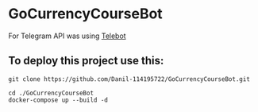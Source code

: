 # GoCurrencyCourseBot


For Telegram API was using [Telebot](https://github.com/tucnak/telebot)


## To deploy this project use this:

```shell
git clone https://github.com/Danil-114195722/GoCurrencyCourseBot.git

cd ./GoCurrencyCourseBot
docker-compose up --build -d
```
